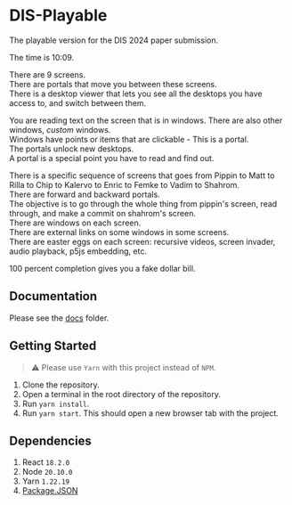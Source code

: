 # DIS-Playable 

The playable version for the DIS 2024 paper submission.

The time is 10:09.


There are 9 screens. \
There are portals that move you between these screens.\
There is a desktop viewer that lets you see all the desktops you have access to, and switch between them.


You are reading text on the screen that is in windows. There are also other windows, *custom* windows. \
Windows have points or items that are clickable - This is a portal. \
The portals unlock new desktops. \
A portal is a special point you have to read and find out.


There is a specific sequence of screens that goes from Pippin to Matt to Rilla to Chip to Kalervo to Enric to Femke to Vadim to Shahrom. \
There are forward and backward portals. \
The objective is to go through the whole thing from pippin's screen, read through, and make a commit on shahrom's screen. \
There are windows on each screen. \
There are external links on some windows in some screens. \
There are easter eggs on each screen: recursive videos, screen invader, audio playback, p5js embedding, etc. 

100 percent completion gives you a fake dollar bill. 



## Documentation 
Please see the [docs](./docs/) folder.

## Getting Started 
> :warning: Please use `Yarn` with this project instead of `NPM`.

1. Clone the repository. 
2. Open a terminal in the root directory of the repository. 
3. Run `yarn install`.
4. Run `yarn start`. This should open a new browser tab with the project. 

## Dependencies 
1. React `18.2.0`
2. Node `20.10.0`
3. Yarn `1.22.19`
4. [Package.JSON](./package.json)
